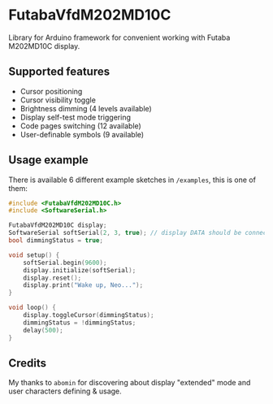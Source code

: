 # FutabaVfdM202MD10C
Library for Arduino framework for convenient working with Futaba M202MD10C display. 

## Supported features
- Cursor positioning
- Cursor visibility toggle
- Brightness dimming (4 levels available)
- Display self-test mode triggering
- Code pages switching (12 available)
- User-definable symbols (9 available)

## Usage example
There is available 6 different example sketches in `/examples`, this is one of them:
```c++
#include <FutabaVfdM202MD10C.h>
#include <SoftwareSerial.h>

FutabaVfdM202MD10C display;
SoftwareSerial softSerial(2, 3, true); // display DATA should be connected to pin #3
bool dimmingStatus = true;

void setup() {
    softSerial.begin(9600);
    display.initialize(softSerial);
    display.reset();
    display.print("Wake up, Neo...");
}

void loop() {
    display.toggleCursor(dimmingStatus);
    dimmingStatus = !dimmingStatus;
    delay(500);
}
```

## Credits
My thanks to `abomin` for discovering about display "extended" mode and user characters defining & usage.
